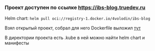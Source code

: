 ### Проект доступен по ссылке https://ibs-blog.truedev.ru

Helm chart: `helm pull oci://registry-1.docker.io/4volodin/ibs-blog`

Взял открытый проект, собрал для него Dockerfile выложил [тут](https://github.com/4volodin/ibs-blog)

В директории проекта есть .kube в ней можно найти helm chart и манифесты
